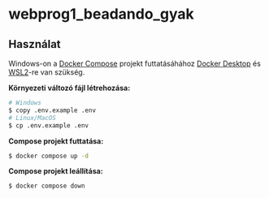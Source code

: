 # webprog1_beadando_gyak

## Használat

Windows-on a [Docker Compose](https://docs.docker.com/compose/) projekt futtatásáhához [Docker Desktop](https://docs.docker.com/desktop/setup/install/windows-install/) és [WSL2](https://learn.microsoft.com/en-us/windows/wsl/install)-re van szükség.

**Környezeti változó fájl létrehozása:**

```sh
# Windows
$ copy .env.example .env
# Linux/MacOS
$ cp .env.example .env
```

**Compose projekt futtatása:**

```sh
$ docker compose up -d
```

**Compose projekt leállítása:**

```sh
$ docker compose down
```
